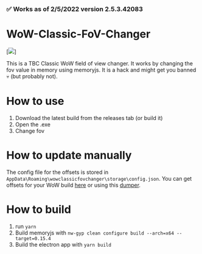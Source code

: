 ### ✅ Works as of 2/5/2022 version 2.5.3.42083

# WoW-Classic-FoV-Changer
[<img src="https://github.com//Ulibach/WoW-Classic-FoV-Changer/blob/main/example.gif?raw=true">]

This is a TBC Classic WoW field of view changer. 
It works by changing the fov value in memory using memoryjs. It is a hack and might get you banned 💀 (but probably not).

# How to use
1. Download the latest build from the releases tab (or build it)
2. Open the .exe
3. Change fov
# How to update manually
The config file for the offsets is stored in `AppData\Roaming\wowclassicfovchanger\storage\config.json`. You can get offsets for your WoW build [here](https://www.ownedcore.com/forums/world-of-warcraft/world-of-warcraft-bots-programs/wow-memory-editing) or using this [dumper](https://github.com/Razzue/Wow-Dumper).
# How to build
1. run `yarn`
2. Build memoryjs with `nw-gyp clean configure build --arch=x64 --target=0.15.4`
3. Build the electron app with `yarn build`
